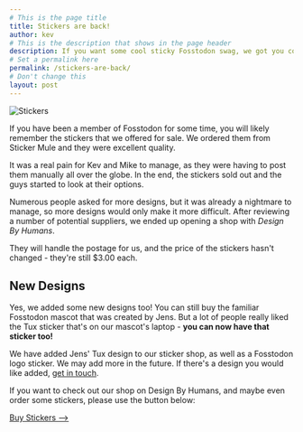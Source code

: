 ```yaml
---
# This is the page title
title: Stickers are back!
author: kev
# This is the description that shows in the page header
description: If you want some cool sticky Fosstodon swag, we got you covered.
# Set a permalink here
permalink: /stickers-are-back/
# Don't change this
layout: post
---
```


![Stickers](/assets/images/stickers.jpeg)

If you have been a member of Fosstodon for some time, you will likely remember the stickers that we offered for sale. We ordered them from Sticker Mule and they were excellent quality.

It was a real pain for Kev and Mike to manage, as they were having to post them manually all over the globe. In the end, the stickers sold out and the guys started to look at their options.

Numerous people asked for more designs, but it was already a nightmare to manage, so more designs would only make it more difficult. After reviewing a number of potential suppliers, we ended up opening a shop with *Design By Humans*.

They will handle the postage for us, and the price of the stickers hasn't changed - they're still $3.00 each.

## New Designs

Yes, we added some new designs too! You can still buy the familiar Fosstodon mascot that was created by Jens. But a lot of people really liked the Tux sticker that's on our mascot's laptop - **you can now have that sticker too!**

We have added Jens' Tux design to our sticker shop, as well as a Fosstodon logo sticker. We may add more in the future. If there's a design you would like added, [get in touch](/contact).

If you want to check out our shop on Design By Humans, and maybe even order some stickers, please use the button below:

<a class="button" target="blank" href="https://www.designbyhumans.com/shop/Fosstodon/">Buy Stickers --></a>

